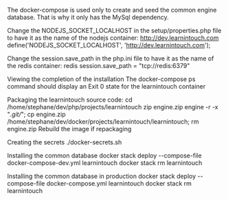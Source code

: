 The docker-compose is used only to create and seed the common engine database. That is why it only has the MySql dependency.

Change the NODEJS_SOCKET_LOCALHOST in the setup/properties.php file to have it as the name of the nodejs container: http://dev.learnintouch.com
define('NODEJS_SOCKET_LOCALHOST', 'http://dev.learnintouch.com');

Change the session.save_path in the php.ini file to have it as the name of the redis container: redis
session.save_path = "tcp://redis:6379"

Viewing the completion of the installation
The docker-compose ps command should display an Exit 0 state for the learnintouch container

Packaging the learnintouch source code:
cd /home/stephane/dev/php/projects/learnintouch
zip engine.zip engine -r -x "*.git/*";
cp engine.zip /home/stephane/dev/docker/projects/learnintouch/learnintouch;
rm engine.zip
Rebuild the image if repackaging

Creating the secrets
./docker-secrets.sh

Installing the common database
docker stack deploy --compose-file docker-compose-dev.yml learnintouch
docker stack rm learnintouch

Installing the common database in production
docker stack deploy --compose-file docker-compose.yml learnintouch
docker stack rm learnintouch

